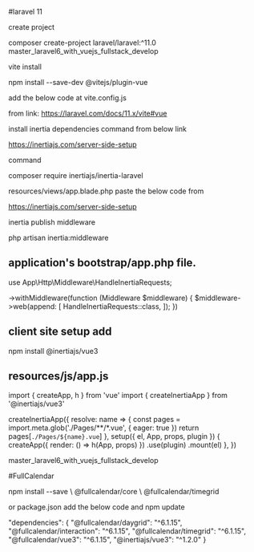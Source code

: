 #laravel 11

create project

composer create-project laravel/laravel:^11.0 master_laravel6_with_vuejs_fullstack_develop

vite install

npm install --save-dev @vitejs/plugin-vue

add the below code at vite.config.js

from link: https://laravel.com/docs/11.x/vite#vue


install inertia dependencies command from below link

https://inertiajs.com/server-side-setup

command

composer require inertiajs/inertia-laravel

resources/views/app.blade.php paste the below code from

https://inertiajs.com/server-side-setup



inertia publish middleware

php artisan inertia:middleware


application's bootstrap/app.php file.
-------------------------------------

use App\Http\Middleware\HandleInertiaRequests;

->withMiddleware(function (Middleware $middleware) {
    $middleware->web(append: [
        HandleInertiaRequests::class,
    ]);
})

client site setup add
---------------------
npm install @inertiajs/vue3


resources/js/app.js
-------------------

import { createApp, h } from 'vue'
import { createInertiaApp } from '@inertiajs/vue3'

createInertiaApp({
  resolve: name => {
    const pages = import.meta.glob('./Pages/**/*.vue', { eager: true })
    return pages[`./Pages/${name}.vue`]
  },
  setup({ el, App, props, plugin }) {
    createApp({ render: () => h(App, props) })
      .use(plugin)
      .mount(el)
  },
})





master_laravel6_with_vuejs_fullstack_develop



#FullCalendar

npm install --save \ @fullcalendar/core \ @fullcalendar/timegrid

or package.json add the below code and npm update

"dependencies": {
        "@fullcalendar/daygrid": "^6.1.15",
        "@fullcalendar/interaction": "^6.1.15",
        "@fullcalendar/timegrid": "^6.1.15",
        "@fullcalendar/vue3": "^6.1.15",
        "@inertiajs/vue3": "^1.2.0"
    }
